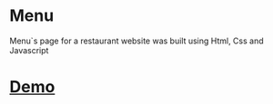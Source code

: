# Menu
 Menu`s page for a restaurant website was built using Html, Css  and Javascript

 # [Demo](https://fatemehrezwani.github.io/Menu/)
